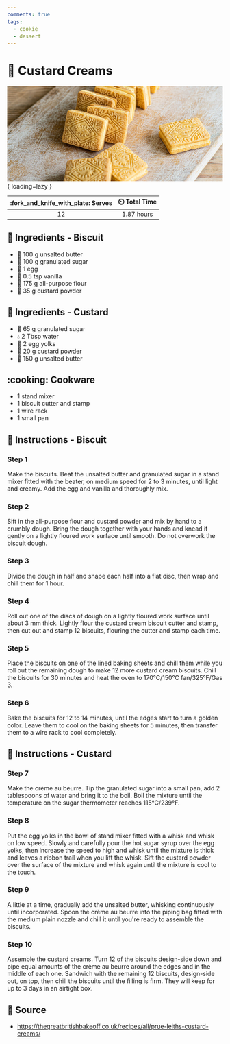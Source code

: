 ```yaml
---
comments: true
tags:
  - cookie
  - dessert
---
```

# :cookie: Custard Creams

![Custard Creams][1]{ loading=lazy }

| :fork_and_knife_with_plate: Serves | :timer_clock: Total Time |
|:----------------------------------:|:-----------------------: |
| 12 | 1.87 hours |

## :salt: Ingredients - Biscuit

- :butter: 100 g unsalted butter
- :candy: 100 g granulated sugar
- :egg: 1 egg
- :icecream: 0.5 tsp vanilla
- :ear_of_rice: 175 g all-purpose flour
- :rice: 35 g custard powder

## :salt: Ingredients - Custard

- :candy: 65 g granulated sugar
- :droplet: 2 Tbsp water
- :egg: 2 egg yolks
- :rice: 20 g custard powder
- :butter: 150 g unsalted butter

## :cooking: Cookware

- 1 stand mixer
- 1 biscuit cutter and stamp
- 1 wire rack
- 1 small pan

## :pencil: Instructions - Biscuit

### Step 1

Make the biscuits. Beat the unsalted butter and granulated sugar in a stand mixer fitted with the beater, on medium
speed for 2 to 3 minutes, until light and creamy. Add the egg and vanilla and thoroughly mix.

### Step 2

Sift in the all-purpose flour and custard powder and mix by hand to a crumbly dough. Bring the dough together with your
hands and knead it gently on a lightly floured work surface until smooth. Do not overwork the biscuit dough.

### Step 3

Divide the dough in half and shape each half into a flat disc, then wrap and chill them for 1 hour.

### Step 4

Roll out one of the discs of dough on a lightly floured work surface until about 3 mm thick. Lightly flour the custard
cream biscuit cutter and stamp, then cut out and stamp 12 biscuits, flouring the cutter and stamp each time.

### Step 5

Place the biscuits on one of the lined baking sheets and chill them while you roll out the remaining dough to make 12
more custard cream biscuits. Chill the biscuits for 30 minutes and heat the oven to 170°C/150°C fan/325°F/Gas 3.

### Step 6

Bake the biscuits for 12 to 14 minutes, until the edges start to turn a golden color. Leave them to cool on the baking
sheets for 5 minutes, then transfer them to a wire rack to cool completely.

## :pencil: Instructions - Custard

### Step 7

Make the crème au beurre. Tip the granulated sugar into a small pan, add 2 tablespoons of water and bring it to the
boil. Boil the mixture until the temperature on the sugar thermometer reaches 115°C/239°F.

### Step 8

Put the egg yolks in the bowl of stand mixer fitted with a whisk and whisk on low speed. Slowly and carefully pour the
hot sugar syrup over the egg yolks, then increase the speed to high and whisk until the mixture is thick and leaves a
ribbon trail when you lift the whisk. Sift the custard powder over the surface of the mixture and whisk again until the
mixture is cool to the touch.

### Step 9

A little at a time, gradually add the unsalted butter, whisking continuously until incorporated. Spoon the crème au
beurre into the piping bag fitted with the medium plain nozzle and chill it until you're ready to assemble the biscuits.

### Step 10

Assemble the custard creams. Turn 12 of the biscuits design-side down and pipe equal amounts of the crème au beurre
around the edges and in the middle of each one. Sandwich with the remaining 12 biscuits, design-side out, on top, then
chill the biscuits until the filling is firm. They will keep for up to 3 days in an airtight box.

## :link: Source

- <https://thegreatbritishbakeoff.co.uk/recipes/all/prue-leiths-custard-creams/>

[1]: <../assets/images/custard-creams.jpg>
